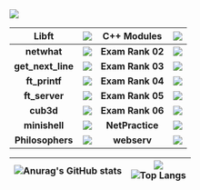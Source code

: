 <img src="https://badge42.herokuapp.com/api/stats/hviva?darkmode=true&privacyEmail=true&privacyCursus=true"/>


| **Libft** | <img src="https://badge42.herokuapp.com/api/project/hviva/Libft"/> | **C++ Modules** | <img src="https://badge42.herokuapp.com/api/project/hviva/CPP Module 08"/> |
| :------------: | :------------: | :------------: | :------------: |
| **netwhat** | <img src="https://badge42.herokuapp.com/api/project/hviva/netwhat"/>  | **Exam Rank 02** | <img src="https://badge42.herokuapp.com/api/project/hviva/Exam Rank 02"/>|
| **get_next_line** | <img src="https://badge42.herokuapp.com/api/project/hviva/get_next_line"/>  | **Exam Rank 03** | <img src="https://badge42.herokuapp.com/api/project/hviva/Exam Rank 03"/>|
| **ft_printf** | <img src="https://badge42.herokuapp.com/api/project/hviva/ft_printf"/> | **Exam Rank 04** | <img src="https://badge42.herokuapp.com/api/project/hviva/Exam Rank 04"/>|
| **ft_server** | <img src="https://badge42.herokuapp.com/api/project/hviva/ft_server"/> |**Exam Rank 05** | <img src="https://badge42.herokuapp.com/api/project/hviva/Exam Rank 05"/>|
| **cub3d** | <img src="https://badge42.herokuapp.com/api/project/hviva/cub3d"/> |**Exam Rank 06** | <img src="https://badge42.herokuapp.com/api/project/hviva/Exam Rank 06"/>|
| **minishell** | <img src="https://badge42.herokuapp.com/api/project/hviva/minishell"/> | **NetPractice** | <img src="https://badge42.herokuapp.com/api/project/hviva/NetPractice"/> |
| **Philosophers** | <img src="https://badge42.herokuapp.com/api/project/hviva/Philosophers"/> | **webserv** | <img src="https://badge42.herokuapp.com/api/project/hviva/webserv"/> |



| ![Anurag's GitHub stats](https://github-readme-stats.vercel.app/api?username=irn271)  | ![](https://komarev.com/ghpvc/?username=irn271) <br> ![Top Langs](https://github-readme-stats.vercel.app/api/top-langs/?username=irn271&layout=compact&hide=Objective-C,Roff,Makefile&langs_count=6) |
| ------------ | ------------ |
